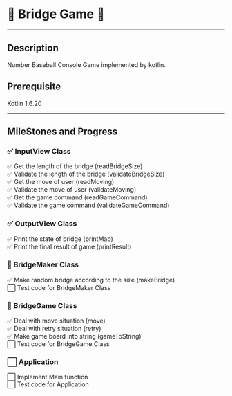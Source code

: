 # 🌉 Bridge Game 🌉

---
## Description
Number Baseball Console Game implemented by kotlin.

## Prerequisite
Kotlin 1.6.20

---
## MileStones and Progress
### ✅ InputView Class
️✅ Get the length of the bridge (readBridgeSize) \
✅ Validate the length of the bridge (validateBridgeSize) \
✅ Get the move of user (readMoving) \
✅ Validate the move of user (validateMoving) \
✅ Get the game command (readGameCommand) \
✅ Validate the game command (validateGameCommand)

### ✅️ OutputView Class
️✅️ Print the state of bridge (printMap) \
✅️ Print the final result of game (printResult)

### 🚧️️ BridgeMaker Class
✅ Make random bridge according to the size (makeBridge) \
⬜️ Test code for BridgeMaker Class

### 🚧️ BridgeGame Class
✅ Deal with move situation (move) \
✅ Deal with retry situation (retry) \
✅ Make game board into string (gameToString) \
⬜️ Test code for BridgeGame Class

### ⬜️ Application
⬜️ Implement Main function \
⬜️ Test code for Application

